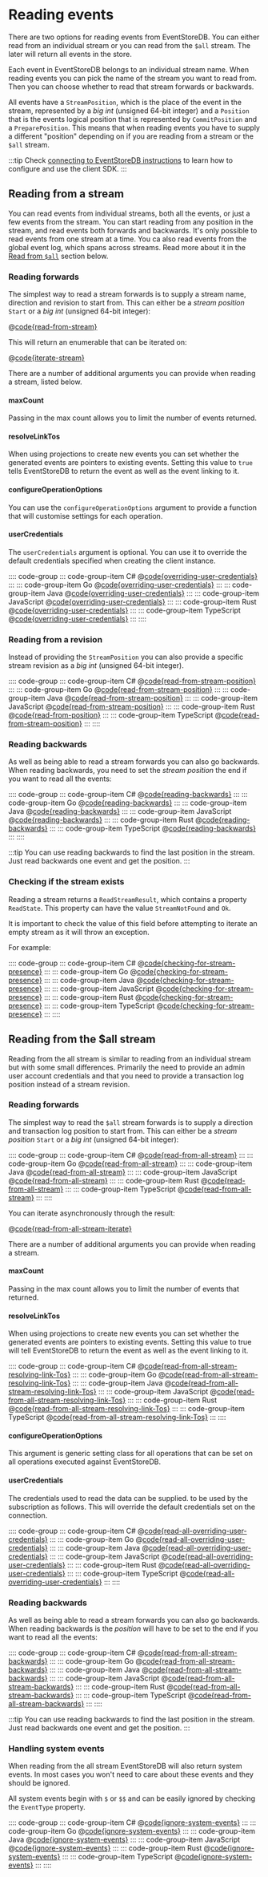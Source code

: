 # Reading events

There are two options for reading events from EventStoreDB. You can either read from an individual stream or you can read from the `$all` stream. The later will return all events in the store.

Each event in EventStoreDB belongs to an individual stream name. When reading events you can pick the name of the stream you want to read from. Then you can choose whether to read that stream forwards or backwards. 

All events have a `StreamPosition`, which is the place of the event in the stream, represented by a *big int* (unsigned 64-bit integer) and a `Position` that is the events logical position that is represented by `CommitPosition` and a `PreparePosition`. This means that when reading events you have to supply a different "position" depending on if you are reading from a stream or the `$all` stream.

:::tip
Check [connecting to EventStoreDB instructions](./README.md#required-packages) to learn how to configure and use the client SDK.
:::

## Reading from a stream

You can read events from individual streams, both all the events, or just a few events from the stream. You can start reading from any position in the stream, and read events both forwards and backwards. It's only possible to read events from one stream at a time. You ca also read events from the global event log, which spans across streams. Read more about it in the [Read from `$all`](#reading-from-the-all-stream) section below.

### Reading forwards

The simplest way to read a stream forwards is to supply a stream name, direction and revision to start from. This can either be a *stream position* `Start` or a *big int* (unsigned 64-bit integer):

@[code{read-from-stream}](@grpc/reading-events/Program.cs;@grpc/readingEvents.go;@grpc/reading_events/ReadingEvents.java;@grpc/reading-events.js;@grpc/reading_events.rs;@grpc/reading-events.ts)

This will return an enumerable that can be iterated on:

@[code{iterate-stream}](@grpc/reading-events/Program.cs;@grpc/readingEvents.go;@grpc/reading_events/ReadingEvents.java;@grpc/reading-events.js;@grpc/reading_events.rs;@grpc/reading-events.ts)

There are a number of additional arguments you can provide when reading a stream, listed below.

#### maxCount

Passing in the max count allows you to limit the number of events returned.

#### resolveLinkTos

When using projections to create new events you can set whether the generated events are pointers to existing events. Setting this value to `true` tells EventStoreDB to return the event as well as the event linking to it.

#### configureOperationOptions

You can use the `configureOperationOptions` argument to provide a function that will customise settings for each operation.

#### userCredentials

The `userCredentials` argument is optional. You can use it to override the default credentials specified when creating the client instance.

:::: code-group
::: code-group-item C#
@[code{overriding-user-credentials}](@grpc/reading-events/Program.cs)
:::
::: code-group-item Go
@[code{overriding-user-credentials}](@grpc/readingEvents.go)
:::
::: code-group-item Java
@[code{overriding-user-credentials}](@grpc/reading_events/ReadingEvents.java)
:::
::: code-group-item JavaScript
@[code{overriding-user-credentials}](@grpc/reading-events.js)
:::
::: code-group-item Rust
@[code{overriding-user-credentials}](@grpc/reading_events.rs)
:::
::: code-group-item TypeScript
@[code{overriding-user-credentials}](@grpc/reading-events.ts)
:::
::::

### Reading from a revision

Instead of providing the `StreamPosition` you can also provide a specific stream revision as a *big int* (unsigned 64-bit integer).

:::: code-group
::: code-group-item C#
@[code{read-from-stream-position}](../dotnet/21.2/samples/reading-events/Program.cs)
:::
::: code-group-item Go
@[code{read-from-stream-position}](../go/1.0.0/samples/readingEvents.go)
:::
::: code-group-item Java
@[code{read-from-stream-position}](../java/1.0.0/samples/reading_events/ReadingEvents.java)
:::
::: code-group-item JavaScript
@[code{read-from-stream-position}](../node/2.0.0/samples/reading-events.js)
:::
::: code-group-item Rust
@[code{read-from-position}](../rust/1.0.0/samples/reading_events.rs)
:::
::: code-group-item TypeScript
@[code{read-from-stream-position}](../node/2.0.0/samples/reading-events.ts)
:::
::::

### Reading backwards

As well as being able to read a stream forwards you can also go backwards. When reading backwards, you need to set the *stream position* the end if you want to read all the events:

:::: code-group
::: code-group-item C#
@[code{reading-backwards}](../dotnet/21.2/samples/reading-events/Program.cs)
:::
::: code-group-item Go
@[code{reading-backwards}](../go/1.0.0/samples/readingEvents.go)
:::
::: code-group-item Java
@[code{reading-backwards}](../java/1.0.0/samples/reading_events/ReadingEvents.java)
:::
::: code-group-item JavaScript
@[code{reading-backwards}](../node/2.0.0/samples/reading-events.js)
:::
::: code-group-item Rust
@[code{reading-backwards}](../rust/1.0.0/samples/reading_events.rs)
:::
::: code-group-item TypeScript
@[code{reading-backwards}](../node/2.0.0/samples/reading-events.ts)
:::
::::

:::tip
You can use reading backwards to find the last position in the stream. Just read backwards one event and get the position.
:::

### Checking if the stream exists

Reading a stream returns a `ReadStreamResult`, which contains a property `ReadState`. This property can have the value `StreamNotFound` and `Ok`.

It is important to check the value of this field before attempting to iterate an empty stream as it will throw an exception. 

For example:

:::: code-group
::: code-group-item C#
@[code{checking-for-stream-presence}](../dotnet/21.2/samples/reading-events/Program.cs)
:::
::: code-group-item Go
@[code{checking-for-stream-presence}](../go/1.0.0/samples/readingEvents.go)
:::
::: code-group-item Java
@[code{checking-for-stream-presence}](../java/1.0.0/samples/reading_events/ReadingEvents.java)
:::
::: code-group-item JavaScript
@[code{checking-for-stream-presence}](../node/2.0.0/samples/reading-events.js)
:::
::: code-group-item Rust
@[code{checking-for-stream-presence}](../rust/1.0.0/samples/reading_events.rs)
:::
::: code-group-item TypeScript
@[code{checking-for-stream-presence}](../node/2.0.0/samples/reading-events.ts)
:::
::::

## Reading from the $all stream

Reading from the all stream is similar to reading from an individual stream but with some small differences. Primarily the need to provide an admin user account credentials and that you need to provide a transaction log position instead of a stream revision.

### Reading forwards

The simplest way to read the `$all` stream forwards is to supply a direction and transaction log position to start from. This can either be a *stream position* `Start` or a *big int* (unsigned 64-bit integer):

:::: code-group
::: code-group-item C#
@[code{read-from-all-stream}](../dotnet/21.2/samples/reading-events/Program.cs)
:::
::: code-group-item Go
@[code{read-from-all-stream}](../go/1.0.0/samples/readingEvents.go)
:::
::: code-group-item Java
@[code{read-from-all-stream}](../java/1.0.0/samples/reading_events/ReadingEvents.java)
:::
::: code-group-item JavaScript
@[code{read-from-all-stream}](../node/2.0.0/samples/reading-events.js)
:::
::: code-group-item Rust
@[code{read-from-all-stream}](../rust/1.0.0/samples/reading_events.rs)
:::
::: code-group-item TypeScript
@[code{read-from-all-stream}](../node/2.0.0/samples/reading-events.ts)
:::
::::


You can iterate asynchronously through the result:

@[code{read-from-all-stream-iterate}](@grpc/reading-events/Program.cs;readingEvents.go;@grpc/reading_events/ReadingEvents.java;@grpc/reading-events.js;@grpc/reading_events.rs;@grpc/reading-events.ts)

There are a number of additional arguments you can provide when reading a stream.

#### maxCount

Passing in the max count allows you to limit the number of events that returned.

#### resolveLinkTos

When using projections to create new events you can set whether the generated events are pointers to existing events. Setting this value to true will tell EventStoreDB to return the event as well as the event linking to it.

:::: code-group
::: code-group-item C#
@[code{read-from-all-stream-resolving-link-Tos}](../dotnet/21.2/samples/reading-events/Program.cs)
:::
::: code-group-item Go
@[code{read-from-all-stream-resolving-link-Tos}](../go/1.0.0/samples/readingEvents.go)
:::
::: code-group-item Java
@[code{read-from-all-stream-resolving-link-Tos}](../java/1.0.0/samples/reading_events/ReadingEvents.java)
:::
::: code-group-item JavaScript
@[code{read-from-all-stream-resolving-link-Tos}](../node/2.0.0/samples/reading-events.js)
:::
::: code-group-item Rust
@[code{read-from-all-stream-resolving-link-Tos}](../rust/1.0.0/samples/reading_events.rs)
:::
::: code-group-item TypeScript
@[code{read-from-all-stream-resolving-link-Tos}](../node/2.0.0/samples/reading-events.ts)
:::
::::

#### configureOperationOptions

This argument is generic setting class for all operations that can be set on all operations executed against EventStoreDB.

#### userCredentials
The credentials used to read the data can be supplied. to be used by the subscription as follows. This will override the default credentials set on the connection.

:::: code-group
::: code-group-item C#
@[code{read-all-overriding-user-credentials}](../dotnet/21.2/samples/reading-events/Program.cs)
:::
::: code-group-item Go
@[code{read-all-overriding-user-credentials}](../go/1.0.0/samples/readingEvents.go)
:::
::: code-group-item Java
@[code{read-all-overriding-user-credentials}](../java/1.0.0/samples/reading_events/ReadingEvents.java)
:::
::: code-group-item JavaScript
@[code{read-all-overriding-user-credentials}](../node/2.0.0/samples/reading-events.js)
:::
::: code-group-item Rust
@[code{read-all-overriding-user-credentials}](../rust/1.0.0/samples/reading_events.rs)
:::
::: code-group-item TypeScript
@[code{read-all-overriding-user-credentials}](../node/2.0.0/samples/reading-events.ts)
:::
::::

### Reading backwards

As well as being able to read a stream forwards you can also go backwards. When reading backwards is the *position* will have to be set to the end if you want to read all the events:

:::: code-group
::: code-group-item C#
@[code{read-from-all-stream-backwards}](../dotnet/21.2/samples/reading-events/Program.cs)
:::
::: code-group-item Go
@[code{read-from-all-stream-backwards}](../go/1.0.0/samples/readingEvents.go)
:::
::: code-group-item Java
@[code{read-from-all-stream-backwards}](../java/1.0.0/samples/reading_events/ReadingEvents.java)
:::
::: code-group-item JavaScript
@[code{read-from-all-stream-backwards}](../node/2.0.0/samples/reading-events.js)
:::
::: code-group-item Rust
@[code{read-from-all-stream-backwards}](../rust/1.0.0/samples/reading_events.rs)
:::
::: code-group-item TypeScript
@[code{read-from-all-stream-backwards}](../node/2.0.0/samples/reading-events.ts)
:::
::::

:::tip
You can use reading backwards to find the last position in the stream. Just read backwards one event and get the position.
:::

### Handling system events

When reading from the all stream EventStoreDB will also return system events. In most cases you won't need to care about these events and they should be ignored.

All system events begin with `$` or `$$` and can be easily ignored by checking the `EventType` property.

:::: code-group
::: code-group-item C#
@[code{ignore-system-events}](../dotnet/21.2/samples/reading-events/Program.cs)
:::
::: code-group-item Go
@[code{ignore-system-events}](../go/1.0.0/samples/readingEvents.go)
:::
::: code-group-item Java
@[code{ignore-system-events}](../java/1.0.0/samples/reading_events/ReadingEvents.java)
:::
::: code-group-item JavaScript
@[code{ignore-system-events}](../node/2.0.0/samples/reading-events.js)
:::
::: code-group-item Rust
@[code{ignore-system-events}](../rust/1.0.0/samples/reading_events.rs)
:::
::: code-group-item TypeScript
@[code{ignore-system-events}](../node/2.0.0/samples/reading-events.ts)
:::
::::
